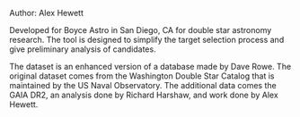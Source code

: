 Author: Alex Hewett

Developed for Boyce Astro in San Diego, CA for double star astronomy research. The tool is designed to simplify 
the target selection process and give preliminary analysis of candidates. 

The dataset is an enhanced version of a database made by Dave Rowe. The original dataset comes from the 
Washington Double Star Catalog that is maintained by the US Naval Observatory. The additional data comes the GAIA DR2, 
an analysis done by Richard Harshaw, and work done by Alex Hewett. 
